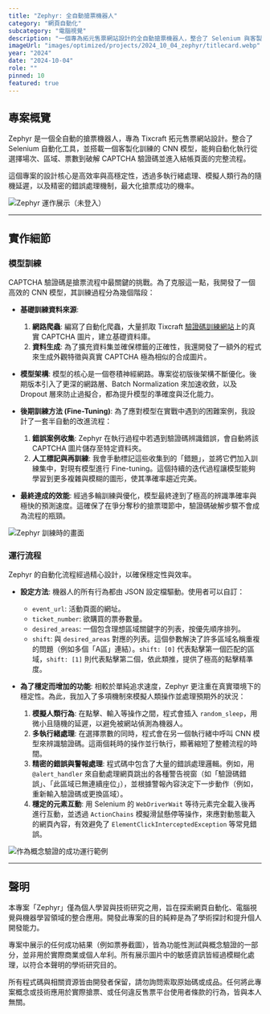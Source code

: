 ```yaml
---
title: "Zephyr: 全自動搶票機器人"
category: "網頁自動化"
subcategory: "電腦視覺"
description: "一個專為拓元售票網站設計的全自動搶票機器人，整合了 Selenium 與客製化訓練的 CNN 模型來自動破解 CAPTCHA。"
imageUrl: "images/optimized/projects/2024_10_04_zephyr/titlecard.webp"
year: "2024"
date: "2024-10-04"
role: ""
pinned: 10
featured: true
---
```


## 專案概覽

Zephyr 是一個全自動的搶票機器人，專為 Tixcraft 拓元售票網站設計。整合了 Selenium 自動化工具，並搭載一個客製化訓練的 CNN 模型，能夠自動化執行從選擇場次、區域、票數到破解 CAPTCHA 驗證碼並進入結帳頁面的完整流程。

這個專案的設計核心是高效率與高穩定性，透過多執行緒處理、模擬人類行為的隨機延遲，以及精密的錯誤處理機制，最大化搶票成功的機率。

![Zephyr 運作展示（未登入）](https://drive.google.com/file/d/1imDvKqCPAYGSzrnU0QTaSFk43AdxTkBc/view?usp=sharing)

---

## 實作細節

### 模型訓練

CAPTCHA 驗證碼是搶票流程中最關鍵的挑戰。為了克服這一點，我開發了一個高效的 CNN 模型，其訓練過程分為幾個階段：

-   **基礎訓練資料來源**:
    1.  **網路爬蟲**: 編寫了自動化爬蟲，大量抓取 Tixcraft [驗證碼訓練網站](https://webbboxx.com/)上的真實 CAPTCHA 圖片，建立基礎資料庫。
    2.  **資料生成**: 為了擴充資料集並確保標籤的正確性，我還開發了一額外的程式來生成外觀特徵與真實 CAPTCHA 極為相似的合成圖片。

-   **模型架構**:
    模型的核心是一個卷積神經網路。專案從初版後架構不斷優化。後期版本引入了更深的網路層、Batch Normalization 來加速收斂，以及 Dropout 層來防止過擬合，都為提升模型的準確度與泛化能力。

-   **後期訓練方法 (Fine-Tuning)**:
    為了應對模型在實戰中遇到的困難案例，我設計了一套半自動的改進流程：
    1.  **錯誤案例收集**: Zephyr 在執行過程中若遇到驗證碼辨識錯誤，會自動將該 CAPTCHA 圖片儲存至特定資料夾。
    2.  **人工標記與再訓練**: 我會手動標記這些收集到的「錯題」，並將它們加入訓練集中，對現有模型進行 Fine-tuning。這個持續的迭代過程讓模型能夠學習到更多複雜與模糊的圖形，使其準確率趨近完美。

-   **最終達成的效能**:
    經過多輪訓練與優化，模型最終達到了極高的辨識準確率與極快的預測速度。這確保了在爭分奪秒的搶票環節中，驗證碼破解步驟不會成為流程的瓶頸。

![Zephyr 訓練時的畫面](images/optimized/projects/2024_10_04_zephyr/zephyr_training_screen_shot.webp)

### 運行流程

Zephyr 的自動化流程經過精心設計，以確保穩定性與效率。

-   **設定方法**:
    機器人的所有行為都由 JSON 設定檔驅動。使用者可以自訂：
    -   `event_url`: 活動頁面的網址。
    -   `ticket_number`: 欲購買的票券數量。
    -   `desired_areas`: 一個包含理想區域關鍵字的列表，按優先順序排列。
    -   `shift`: 與 `desired_areas` 對應的列表。這個參數解決了許多區域名稱重複的問題（例如多個「A區」連結）。`shift: [0]` 代表點擊第一個匹配的區域，`shift: [1]` 則代表點擊第二個，依此類推，提供了極高的點擊精準度。

-   **為了穩定而增加的功能**:
    相較於單純追求速度，Zephyr 更注重在真實環境下的穩定性。為此，我加入了多項機制來模擬人類操作並處理預期外的狀況：
    1.  **模擬人類行為**: 在點擊、輸入等操作之間，程式會插入 `random_sleep`，用微小且隨機的延遲，以避免被網站偵測為機器人。
    2.  **多執行緒處理**: 在選擇票數的同時，程式會在另一個執行緒中呼叫 CNN 模型來辨識驗證碼。這兩個耗時的操作並行執行，顯著縮短了整體流程的時間。
    3.  **精密的錯誤與警報處理**: 程式碼中包含了大量的錯誤處理邏輯。例如，用 `@alert_handler` 來自動處理網頁跳出的各種警告視窗（如「驗證碼錯誤」、「此區域已無連續座位」），並根據警報內容決定下一步動作（例如，重新輸入驗證碼或更換區域）。
    4.  **穩定的元素互動**: 用 Selenium 的 `WebDriverWait` 等待元素完全載入後再進行互動，並透過 `ActionChains` 模擬滑鼠懸停等操作，來應對動態載入的網頁內容，有效避免了 `ElementClickInterceptedException` 等常見錯誤。

![作為概念驗證的成功運行範例](images/optimized/projects/2024_10_04_zephyr/successful_purchase.webp)



---

## 聲明

本專案「Zephyr」僅為個人學習與技術研究之用，旨在探索網頁自動化、電腦視覺與機器學習領域的整合應用。開發此專案的目的純粹是為了學術探討和提升個人開發能力。

專案中展示的任何成功結果（例如票券截圖），皆為功能性測試與概念驗證的一部分，並非用於實際商業或個人牟利。所有展示圖片中的敏感資訊皆經過模糊化處理，以符合本聲明的學術研究目的。

所有程式碼與相關資源皆由開發者保留，請勿詢問索取原始碼或成品。任何將此專案概念或技術應用於實際搶票、或任何違反售票平台使用者條款的行為，皆與本人無關。



